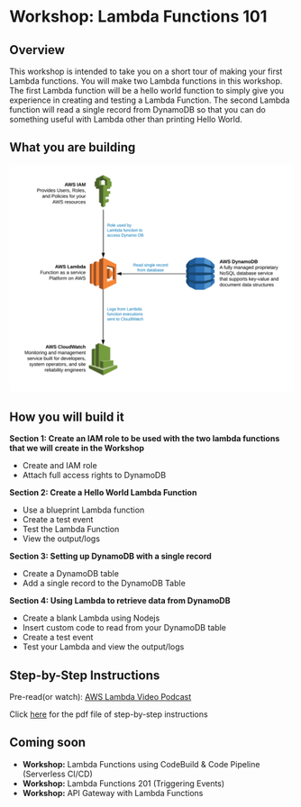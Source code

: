 # Workshop: Lambda Functions 101


## Overview

This workshop is intended to take you on a short tour of making your first Lambda functions. You will
make two Lambda functions in this workshop. The first Lambda function will be a hello world function
to simply give you experience in creating and testing a Lambda Function. The second Lambda function
will read a single record from DynamoDB so that you can do something useful with Lambda other than
printing Hello World.

## What you are building

![alt text](./WorkshopDiagram.png "Workshop Diagram")

## How you will build it

**Section 1: Create an IAM role to be used with the two lambda functions that we will create in the Workshop**
* Create and IAM role
* Attach full access rights to DynamoDB

**Section 2: Create a Hello World Lambda Function**
* Use a blueprint Lambda function
* Create a test event
* Test the Lambda Function
* View the output/logs

**Section 3: Setting up DynamoDB with a single record**
* Create a DynamoDB table
* Add a single record to the DynamoDB Table

**Section 4: Using Lambda to retrieve data from DynamoDB**
* Create a blank Lambda using Nodejs
* Insert custom code to read from your DynamoDB table
* Create a test event
* Test your Lambda and view the output/logs

## Step-by-Step Instructions

Pre-read(or watch): [AWS Lambda Video Podcast](https://youtu.be/F-uAVnktnjA)

Click [here](Workshop-Lambda101.pdf) for the pdf file of step-by-step instructions

## Coming soon
* **Workshop:** Lambda Functions using CodeBuild & Code Pipeline (Serverless CI/CD)
* **Workshop:** Lambda Functions 201 (Triggering Events)
* **Workshop:** API Gateway with Lambda Functions



